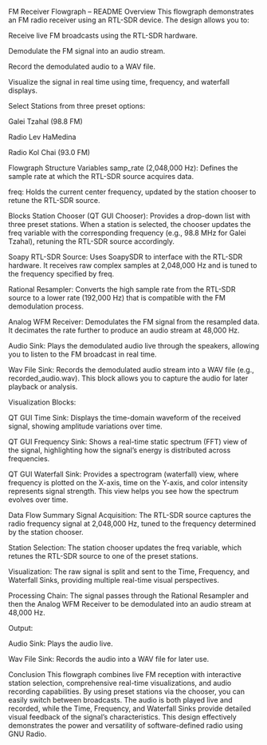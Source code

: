 FM Receiver Flowgraph – README
Overview
This flowgraph demonstrates an FM radio receiver using an RTL-SDR device. The design allows you to:

Receive live FM broadcasts using the RTL-SDR hardware.

Demodulate the FM signal into an audio stream.

Record the demodulated audio to a WAV file.

Visualize the signal in real time using time, frequency, and waterfall displays.

Select Stations from three preset options:

Galei Tzahal (98.8 FM)

Radio Lev HaMedina

Radio Kol Chai (93.0 FM)

Flowgraph Structure
Variables
samp_rate (2,048,000 Hz):
Defines the sample rate at which the RTL-SDR source acquires data.

freq:
Holds the current center frequency, updated by the station chooser to retune the RTL-SDR source.

Blocks
Station Chooser (QT GUI Chooser):
Provides a drop-down list with three preset stations. When a station is selected, the chooser updates the freq variable with the corresponding frequency (e.g., 98.8 MHz for Galei Tzahal), retuning the RTL-SDR source accordingly.

Soapy RTL-SDR Source:
Uses SoapySDR to interface with the RTL-SDR hardware. It receives raw complex samples at 2,048,000 Hz and is tuned to the frequency specified by freq.

Rational Resampler:
Converts the high sample rate from the RTL-SDR source to a lower rate (192,000 Hz) that is compatible with the FM demodulation process.

Analog WFM Receiver:
Demodulates the FM signal from the resampled data. It decimates the rate further to produce an audio stream at 48,000 Hz.

Audio Sink:
Plays the demodulated audio live through the speakers, allowing you to listen to the FM broadcast in real time.

Wav File Sink:
Records the demodulated audio stream into a WAV file (e.g., recorded_audio.wav). This block allows you to capture the audio for later playback or analysis.

Visualization Blocks:

QT GUI Time Sink:
Displays the time-domain waveform of the received signal, showing amplitude variations over time.

QT GUI Frequency Sink:
Shows a real-time static spectrum (FFT) view of the signal, highlighting how the signal’s energy is distributed across frequencies.

QT GUI Waterfall Sink:
Provides a spectrogram (waterfall) view, where frequency is plotted on the X-axis, time on the Y-axis, and color intensity represents signal strength. This view helps you see how the spectrum evolves over time.

Data Flow Summary
Signal Acquisition:
The RTL-SDR source captures the radio frequency signal at 2,048,000 Hz, tuned to the frequency determined by the station chooser.

Station Selection:
The station chooser updates the freq variable, which retunes the RTL-SDR source to one of the preset stations.

Visualization:
The raw signal is split and sent to the Time, Frequency, and Waterfall Sinks, providing multiple real-time visual perspectives.

Processing Chain:
The signal passes through the Rational Resampler and then the Analog WFM Receiver to be demodulated into an audio stream at 48,000 Hz.

Output:

Audio Sink: Plays the audio live.

Wav File Sink: Records the audio into a WAV file for later use.

Conclusion
This flowgraph combines live FM reception with interactive station selection, comprehensive real-time visualizations, and audio recording capabilities. By using preset stations via the chooser, you can easily switch between broadcasts. The audio is both played live and recorded, while the Time, Frequency, and Waterfall Sinks provide detailed visual feedback of the signal’s characteristics. This design effectively demonstrates the power and versatility of software-defined radio using GNU Radio.